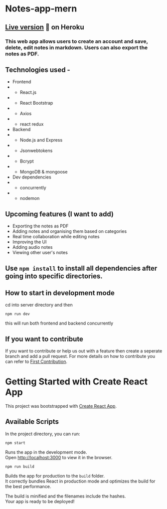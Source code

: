 # Notes-app-mern

## [Live version](https://n0ted-app.herokuapp.com/) 🔌 on Heroku

### This web app allows users to create an account and save, delete, edit notes in markdown. Users can also export the notes as PDF.

## Technologies used - 
- Frontend
- - React.js
- - React Bootstrap
- - Axios
- - react redux
- Backend
- - Node.js and Express
- - Jsonwebtokens
- - Bcrypt
- - MongoDB & mongoose
- Dev dependencies
- - concurrently
- - nodemon

## Upcoming features (I want to add)
- Exporting the notes as PDF
- Adding notes and organising them based on categories
- Real time collaboration while editing notes
- Improving the UI
- Adding audio notes
- Viewing other user's notes

## Use `npm install` to install all dependencies after going into specific directories.

## How to start in development mode
cd into server directory and then 

`npm run dev`

this will run both frontend and backend concurrently

## If you want to contribute

If you want to contribute or help us out with a feature then create a seperate branch and add a pull request.
For more details on how to contribute you can refer to [First Contribution](https://github.com/firstcontributions/first-contributions).


# Getting Started with Create React App

This project was bootstrapped with [Create React App](https://github.com/facebook/create-react-app).

## Available Scripts

In the project directory, you can run:

`npm start`

Runs the app in the development mode.\
Open [http://localhost:3000](http://localhost:3000) to view it in the browser.

`npm run build`

Builds the app for production to the `build` folder.\
It correctly bundles React in production mode and optimizes the build for the best performance.

The build is minified and the filenames include the hashes.\
Your app is ready to be deployed!


